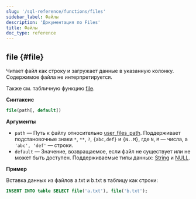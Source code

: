 ```yaml
---
slug: '/sql-reference/functions/files'
sidebar_label: Файлы
description: 'Документация по Files'
title: Файлы
doc_type: reference
---
```

## file {#file}

Читает файл как строку и загружает данные в указанную колонку. Содержимое файла не интерпретируется.

Также см. табличную функцию [file](../table-functions/file.md).

**Синтаксис**

```sql
file(path[, default])
```

**Аргументы**

- `path` — Путь к файлу относительно [user_files_path](../../operations/server-configuration-parameters/settings.md#user_files_path). Поддерживает подстановочные знаки `*`, `**`, `?`, `{abc,def}` и `{N..M}`, где `N`, `M` — числа, а `'abc', 'def'` — строки.
- `default` — Значение, возвращаемое, если файл не существует или не может быть доступен. Поддерживаемые типы данных: [String](../data-types/string.md) и [NULL](/operations/settings/formats#input_format_null_as_default).

**Пример**

Вставка данных из файлов a.txt и b.txt в таблицу как строки:

```sql
INSERT INTO table SELECT file('a.txt'), file('b.txt');
```